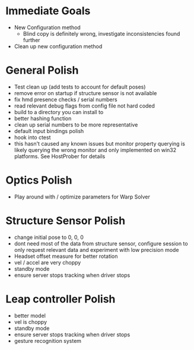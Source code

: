 # Immediate Goals
- New Configuration method
    - Blind copy is definitely wrong, investigate inconsistencies found further
- Clean up new configuration method

# General Polish
- Test clean up (add tests to account for default poses)
- remove error on startup if structure sensor is not available
- fix hmd presence checks / serial numbers
- read relevant debug flags from config file not hard coded
- build to a directory you can install to
- better hashing function
- clean up serial numbers to be more representative
- default input bindings polish
- hook into ctest
- this hasn't caused any known issues but monitor property querying is likely querying the wrong monitor and only implemented on win32 platforms. See HostProber for details

# Optics Polish
- Play around with / optimize parameters for Warp Solver

# Structure Sensor Polish
- change initial pose to 0, 0, 0
- dont need most of the data from structure sensor, configure session to only request relevant data and experiment with low precision mode
- Headset offset measure for better rotation
- vel / accel are very choppy
- standby mode
- ensure server stops tracking when driver stops

# Leap controller Polish
- better model
- vel is choppy
- standby mode
- ensure server stops tracking when driver stops
- gesture recognition system